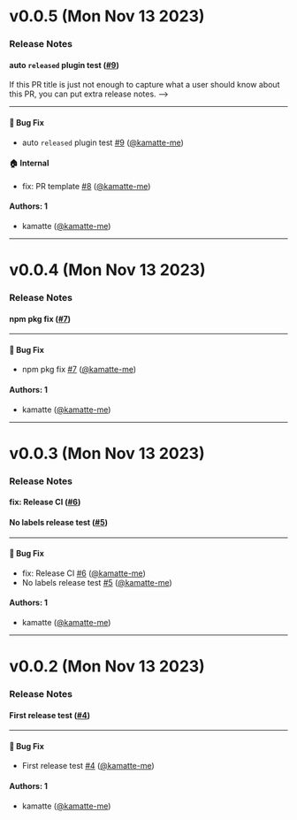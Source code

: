 # v0.0.5 (Mon Nov 13 2023)

### Release Notes

#### auto `released` plugin test ([#9](https://github.com/kamatte-me/npm-sandbox/pull/9))

If this PR title is just not enough to capture what a user should know about this PR, you can put extra release notes.
-->

---

#### 🐛 Bug Fix

- auto `released` plugin test [#9](https://github.com/kamatte-me/npm-sandbox/pull/9) ([@kamatte-me](https://github.com/kamatte-me))

#### 🏠 Internal

- fix: PR template [#8](https://github.com/kamatte-me/npm-sandbox/pull/8) ([@kamatte-me](https://github.com/kamatte-me))

#### Authors: 1

- kamatte ([@kamatte-me](https://github.com/kamatte-me))

---

# v0.0.4 (Mon Nov 13 2023)

### Release Notes

#### npm pkg fix ([#7](https://github.com/kamatte-me/npm-sandbox/pull/7))

<!-- If this PR title is just not enough to capture what a user should know about this PR, you can put extra release notes. -->

---

#### 🐛 Bug Fix

- npm pkg fix [#7](https://github.com/kamatte-me/npm-sandbox/pull/7) ([@kamatte-me](https://github.com/kamatte-me))

#### Authors: 1

- kamatte ([@kamatte-me](https://github.com/kamatte-me))

---

# v0.0.3 (Mon Nov 13 2023)

### Release Notes

#### fix: Release CI ([#6](https://github.com/kamatte-me/npm-sandbox/pull/6))

<!-- If this PR title is just not enough to capture what a user should know about this PR, you can put extra release notes. -->

#### No labels release test ([#5](https://github.com/kamatte-me/npm-sandbox/pull/5))

<!-- If this PR title is just not enough to capture what a user should know about this PR, you can put extra release notes. -->

---

#### 🐛 Bug Fix

- fix: Release CI [#6](https://github.com/kamatte-me/npm-sandbox/pull/6) ([@kamatte-me](https://github.com/kamatte-me))
- No labels release test [#5](https://github.com/kamatte-me/npm-sandbox/pull/5) ([@kamatte-me](https://github.com/kamatte-me))

#### Authors: 1

- kamatte ([@kamatte-me](https://github.com/kamatte-me))

---

# v0.0.2 (Mon Nov 13 2023)

### Release Notes

#### First release test ([#4](https://github.com/kamatte-me/npm-sandbox/pull/4))

<!-- If this PR title is just not enough to capture what a user should know about this PR, you can put extra release notes. -->

---

#### 🐛 Bug Fix

- First release test [#4](https://github.com/kamatte-me/npm-sandbox/pull/4) ([@kamatte-me](https://github.com/kamatte-me))

#### Authors: 1

- kamatte ([@kamatte-me](https://github.com/kamatte-me))
